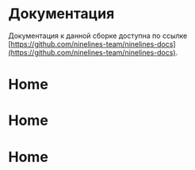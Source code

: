 # Документация

Документация к данной сборке доступна по ссылке [https://github.com/ninelines-team/ninelines-docs](https://github.com/ninelines-team/ninelines-docs).
# Home
# Home
# Home
